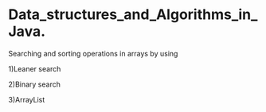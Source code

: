 # Data_structures_and_Algorithms_in_Java.

Searching and sorting operations in arrays by using

1)Leaner search

2)Binary search

3)ArrayList


